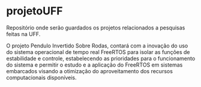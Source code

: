 # projetoUFF
Repositório onde serão guardados os projetos relacionados a pesquisas feitas na UFF.

O projeto Pendulo Invertido Sobre Rodas, contará com a inovação do uso do sistema operacional de tempo real FreeRTOS para isolar as funções de estabilidade e controle, estabelecendo as prioridades para o funcionamento do sistema e permitir o estudo e a aplicação do FreeRTOS em sistemas embarcados visando a otimização do aproveitamento dos recursos computacionais disponíveis. 
